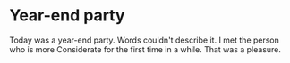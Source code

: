 # Year-end party
Today was a year-end party. Words couldn't describe it. I met the person who is more Considerate for the first time in a while. That was a pleasure.